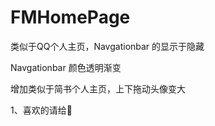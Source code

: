 # FMHomePage

类似于QQ个人主页，Navgationbar 的显示于隐藏
  
Navgationbar 颜色透明渐变

增加类似于简书个人主页，上下拖动头像变大


  1、喜欢的请给💖


